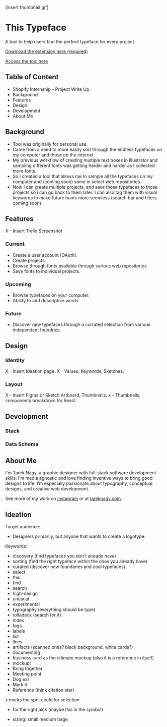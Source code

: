[insert thumbnail gif]

# This Typeface

A tool to help users find the perfect typeface for every project.

[Download the extension here (required)](https://facebook.github.io/create-react-app/docs/troubleshooting#npm-run-build-fails-to-minify)

[Access the tool here](https://facebook.github.io/create-react-app/docs/troubleshooting#npm-run-build-fails-to-minify)

## Table of Content

- Shopify Internship - Project Write Up.
- Background
- Features
- Design
- Development
- About Me

## Background

- Tool was originally for personal use.
- Came from a need to more easily sort through the endless typefaces on my computer and those on the internet.
- My previous workflow of creating multiple text boxes in Illustrator and sampling different fonts was getting harder and harder as I collected more fonts.
- So I created a tool that allows me to sample all the typefaces on my computer and (coming soon) some in select web repositories.
- Now I can create multiple projects, and save those typefaces to those projects so i can go back to them later. I can also tag them with visual keywords to make future hunts more seemless (search bar and filters coming soon).

## Features

X - Insert Trello Screenshot

### Current

- Create a user account (OAuth).
- Create projects.
- Browse through fonts available through various web repositories.
- Save fonts to individual projects.

### Upcoming

- Browse typefaces on your computer.
- Ability to add descriptive words.

### Future

- Discover new typefaces through a currated selection from various independant foundries.

## Design

### Identity

X - Insert Ideation page.
X - Values, Keywords, Sketches.

### Layout

X - Insert Figma or Sketch Artboard, Thumbnails.
x - Thumbnails, components breakdown for React.

## Development

### Stack

### Data Schema


## About Me

I'm Tarek Nagy, a graphic designer with full-stack software development skills. I’m media agnostic and love finding inventive ways to bring good designs to life. I’m especially passionate about typography, conceptual designs, and creative web development.

See more of my work on [instagram](http://instagram.com/no_tarek) or at [tareknagy.com](http://tareknagy.com).











## Ideation

Target audience:
- Designers primarily, but anyone that wants to create a logotype.

Keywords:
- discovery (find typefaces you don't already have)
- sorting (find the right typeface within the ones you already have)
- curated (discover new foundaries and cool typefaces)
- select
- this
- find
- search
- high-design
- unusual
- experimental
- typography (everything should be type)
- rolladeck (search for it)
- index
- tags
- labels
- list
- lines
- artifacts (scanned ones? black background, white cards?)
- documenting
- business card as the ultimate mockup (also it is a reference in itself)
- mockup!
- Bring together
- Meeting point
- Dog ear
- Mark it
- Reference (think citation star)


x marks the spot
circle for selection
* for the right pick (maybe this is the symbol)



- sizing: small medium large